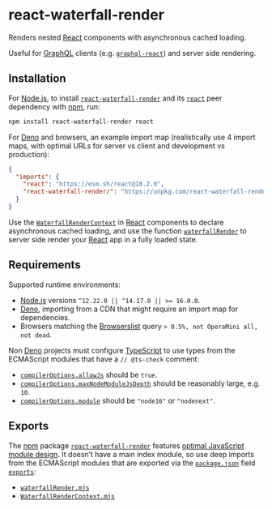 # react-waterfall-render

Renders nested [React](https://reactjs.org) components with asynchronous cached loading.

Useful for [GraphQL](https://graphql.org) clients (e.g. [`graphql-react`](https://npm.im/graphql-react)) and server side rendering.

## Installation

For [Node.js](https://nodejs.org), to install [`react-waterfall-render`](https://npm.im/react-waterfall-render) and its [`react`](https://npm.im/react) peer dependency with [npm](https://npmjs.com/get-npm), run:

```sh
npm install react-waterfall-render react
```

For [Deno](https://deno.land) and browsers, an example import map (realistically use 4 import maps, with optimal URLs for server vs client and development vs production):

```json
{
  "imports": {
    "react": "https://esm.sh/react@18.2.0",
    "react-waterfall-render/": "https://unpkg.com/react-waterfall-render@4.0.0/"
  }
}
```

Use the [`WaterfallRenderContext`](./WaterfallRenderContext.mjs) in [React](https://reactjs.org) components to declare asynchronous cached loading, and use the function [`waterfallRender`](./waterfallRender.mjs) to server side render your [React](https://reactjs.org) app in a fully loaded state.

## Requirements

Supported runtime environments:

- [Node.js](https://nodejs.org) versions `^12.22.0 || ^14.17.0 || >= 16.0.0`.
- [Deno](https://deno.land), importing from a CDN that might require an import map for dependencies.
- Browsers matching the [Browserslist](https://npm.im/browserslist) query `> 0.5%, not OperaMini all, not dead`.

Non [Deno](https://deno.land) projects must configure [TypeScript](https://typescriptlang.org) to use types from the ECMAScript modules that have a `// @ts-check` comment:

- [`compilerOptions.allowJs`](https://typescriptlang.org/tsconfig#allowJs) should be `true`.
- [`compilerOptions.maxNodeModuleJsDepth`](https://typescriptlang.org/tsconfig#maxNodeModuleJsDepth) should be reasonably large, e.g. `10`.
- [`compilerOptions.module`](https://typescriptlang.org/tsconfig#module) should be `"node16"` or `"nodenext"`.

## Exports

The [npm](https://npmjs.com) package [`react-waterfall-render`](https://npm.im/react-waterfall-render) features [optimal JavaScript module design](https://jaydenseric.com/blog/optimal-javascript-module-design). It doesn’t have a main index module, so use deep imports from the ECMAScript modules that are exported via the [`package.json`](./package.json) field [`exports`](https://nodejs.org/api/packages.html#exports):

- [`waterfallRender.mjs`](./waterfallRender.mjs)
- [`WaterfallRenderContext.mjs`](./WaterfallRenderContext.mjs)
